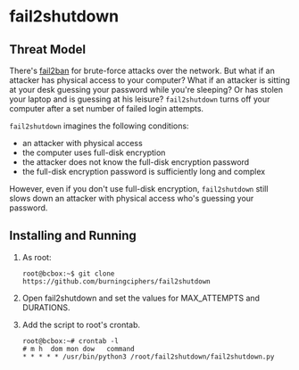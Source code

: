 # fail2shutdown

## Threat Model

There's [fail2ban](https://en.wikipedia.org/wiki/Fail2ban) for brute-force 
attacks over the network. But what if an attacker has physical access to
your computer? What if an attacker is sitting at your desk guessing
your password while you're sleeping? Or has stolen your laptop and is
guessing at his leisure? `fail2shutdown` turns off your computer after
a set number of failed login attempts.

`fail2shutdown` imagines the following conditions:
* an attacker with physical access
* the computer uses full-disk encryption
* the attacker does not know the full-disk encryption password
* the full-disk encryption password is sufficiently long and complex 

However, even if you don't use full-disk encryption, `fail2shutdown` still
slows down an attacker with physical access who's guessing your password.

## Installing and Running

1. As root:
 
    ```
    root@bcbox:~$ git clone https://github.com/burningciphers/fail2shutdown
    ```

2. Open fail2shutdown and set the values for MAX_ATTEMPTS and DURATIONS.

3. Add the script to root's crontab.

    ```
    root@bcbox:~# crontab -l
    # m h  dom mon dow   command
    * * * * * /usr/bin/python3 /root/fail2shutdown/fail2shutdown.py
    ```
